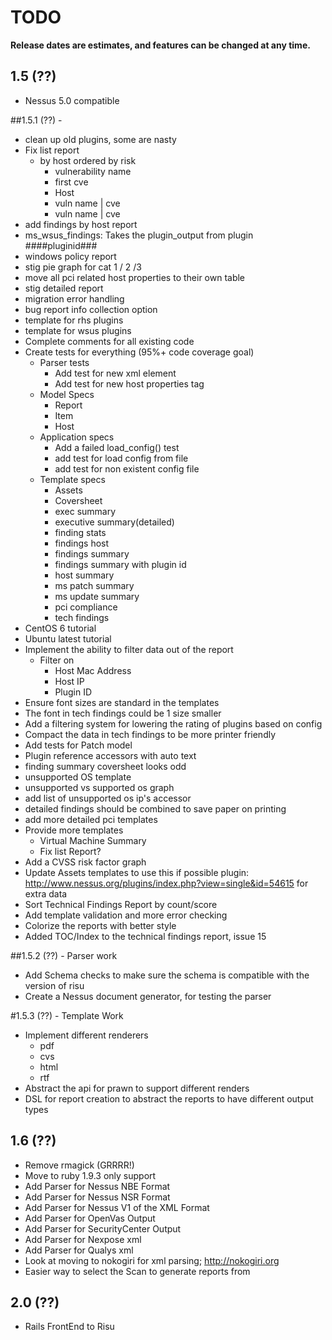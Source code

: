 # TODO

**Release dates are estimates, and features can be changed at any time.**

## 1.5 (??)
- Nessus 5.0 compatible

##1.5.1 (??) -
- clean up old plugins, some are nasty
- Fix list report
	- by host ordered by risk
		- vulnerability name
		- first cve
		- Host
		- vuln name     |   cve
		- vuln name     |   cve	
- add findings by host report 
- ms_wsus_findings: Takes the plugin_output from plugin ####pluginid### 
- windows policy report
- stig pie graph for cat 1 / 2 /3
- move all pci related host properties to their own table
- stig detailed report
- migration error handling
- bug report info collection option
- template for rhs plugins
- template for wsus plugins
- Complete comments for all existing code
- Create tests for everything (95%+ code coverage goal)
	- Parser tests
		- Add test for new xml element
		- Add test for new host properties tag
	- Model Specs
		- Report
		- Item
		- Host
	- Application specs
		- Add a failed load_config() test
		- add test for load config from file
		- add test for non existent config file
	- Template specs
		- Assets
		- Coversheet
		- exec summary
		- executive summary(detailed)
		- finding stats
		- findings host
		- findings summary
		- findings summary with plugin id
		- host summary
		- ms patch summary
		- ms update summary
		- pci compliance
		- tech findings
- CentOS 6 tutorial
- Ubuntu latest tutorial
- Implement the ability to filter data out of the report
	- Filter on
		- Host Mac Address
		- Host IP
		- Plugin ID
- Ensure font sizes are standard in the templates
- The font in tech findings could be 1 size smaller
- Add a filtering system for lowering the rating of plugins based on config
- Compact the data in tech findings to be more printer friendly
- Add tests for Patch model
- Plugin reference accessors with auto text
- finding summary coversheet looks odd
- unsupported OS template
- unsupported vs supported os graph
- add list of unsupported os ip's accessor
- detailed findings should be combined to save paper on printing
- add more detailed pci templates
- Provide more templates
	- Virtual Machine Summary
	- Fix list Report?
- Add a CVSS risk factor graph
- Update Assets templates to use this if possible plugin: http://www.nessus.org/plugins/index.php?view=single&id=54615 for extra data
- Sort Technical Findings Report by count/score
- Add template validation and more error checking
- Colorize the reports with better style
- Added TOC/Index to the technical findings report, issue 15
	
##1.5.2 (??) - Parser work
- Add Schema checks to make sure the schema is compatible with the version of risu
- Create a Nessus document generator, for testing the parser

#1.5.3 (??) - Template Work
- Implement different renderers
	- pdf
	- cvs
	- html
	- rtf
- Abstract the api for prawn to support different renders
- DSL for report creation to abstract the reports to have different output types

## 1.6 (??)
- Remove rmagick (GRRRR!)
- Move to ruby 1.9.3 only support
- Add Parser for Nessus NBE Format
- Add Parser for Nessus NSR Format
- Add Parser for Nessus V1 of the XML Format
- Add Parser for OpenVas Output
- Add Parser for SecurityCenter Output
- Add Parser for Nexpose xml
- Add Parser for Qualys xml
- Look at moving to nokogiri for xml parsing; http://nokogiri.org
- Easier way to select the Scan to generate reports from

## 2.0 (??)
- Rails FrontEnd to Risu
